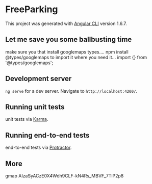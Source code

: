 # FreeParking

This project was generated with [Angular CLI](https://github.com/angular/angular-cli) version 1.6.7.

## Let me save you some ballbusting time

make sure you that install googlemaps types.... npm install @types/googlemaps
to import it where you need it... import {} from '@types/googlemaps';

## Development server

`ng serve` for a dev server. Navigate to `http://localhost:4200/`. 

## Running unit tests

unit tests via [Karma](https://karma-runner.github.io).

## Running end-to-end tests

end-to-end tests via [Protractor](http://www.protractortest.org/).

## More

gmap
AIzaSyACzE0X4Wdh9CLF-kN4Rs_MBVF_7TiP2p8